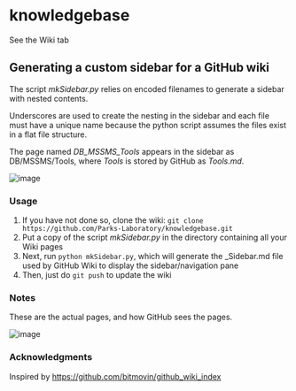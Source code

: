 # knowledgebase

See the Wiki tab

## Generating a custom sidebar for a GitHub wiki 
The script _mkSidebar.py_ relies on encoded filenames to generate a sidebar with nested contents. 

Underscores are used to create the nesting in the sidebar and each file must have a unique name because the python script assumes the files exist in a flat file structure. 

The page named _DB_MSSMS_Tools_ appears in the sidebar as DB/MSSMS/Tools, where _Tools_ is stored by GitHub as _Tools.md_.

![image](https://github.com/Parks-Laboratory/knowledgebase/blob/master/images/generated_sidebar.PNG)

### Usage
1. If you have not done so, clone the wiki: `git clone https://github.com/Parks-Laboratory/knowledgebase.git`
1. Put a copy of the script _mkSidebar.py_ in the directory containing all your Wiki pages
1. Next, run `python mkSidebar.py`, which will generate the \_Sidebar.md file used by GitHub Wiki to display the sidebar/navigation pane
1. Then, just do `git push` to update the wiki

### Notes
These are the actual pages, and how GitHub sees the pages.

![image](https://github.com/Parks-Laboratory/knowledgebase/blob/master/images/actual_files.PNG)

### Acknowledgments
Inspired by https://github.com/bitmovin/github_wiki_index
